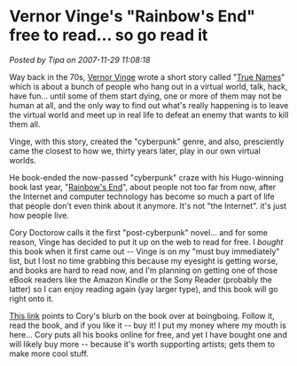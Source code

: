 # Vernor Vinge's "Rainbow's End" free to read... so go read it

*Posted by Tipa on 2007-11-29 11:08:18*

Way back in the 70s, [Vernor Vinge](http://en.wikipedia.org/wiki/Vernor_Vinge) wrote a short story called "[True Names](http://en.wikipedia.org/wiki/True_Names)" which is about a bunch of people who hang out in a virtual world, talk, hack, have fun... until some of them start dying, one or more of them may not be human at all, and the only way to find out what's really happening is to leave the virtual world and meet up in real life to defeat an enemy that wants to kill them all.

Vinge, with this story, created the "cyberpunk" genre, and also, presciently came the closest to how we, thirty years later, play in our own virtual worlds.

He book-ended the now-passed "cyberpunk" craze with his Hugo-winning book last year, "[Rainbow's End](http://en.wikipedia.org/wiki/Rainbows_End)", about people not too far from now, after the Internet and computer technology has become so much a part of life that people don't even think about it anymore. It's not "the Internet". it's just how people live.

Cory Doctorow calls it the first "post-cyberpunk" novel... and for some reason, Vinge has decided to put it up on the web to read for free. I *bought* this book when it first came out -- Vinge is on my "must buy immediately" list, but I lost no time grabbing this because my eyesight is getting worse, and books are hard to read now, and I'm planning on getting one of those eBook readers like the Amazon Kindle or the Sony Reader (probably the latter) so I can enjoy reading again (yay larger type), and this book will go right onto it.

[This link](http://www.boingboing.net/2007/11/28/vinges-brilliant-rai.html) points to Cory's blurb on the book over at boingboing. Follow it, read the book, and if you like it -- buy it! I put my money where my mouth is here... Cory puts all his books online for free, and yet I have bought one and will likely buy more -- because it's worth supporting artists; gets them to make more cool stuff.

